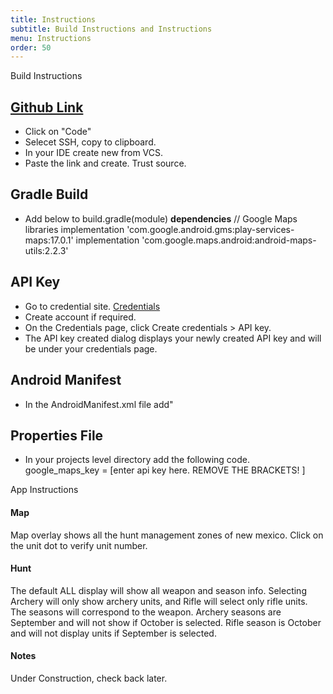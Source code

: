 ```yaml
---
title: Instructions
subtitle: Build Instructions and Instructions
menu: Instructions
order: 50
---
```


Build Instructions

## [Github Link](https://github.com/ddc-java-13/top-tag)

* Click on "Code"
* Selecet SSH, copy to clipboard.
* In your IDE create new from VCS.
* Paste the link and create.  Trust source.

## Gradle Build

* Add below to build.gradle(module) **dependencies**
  // Google Maps libraries
  implementation 'com.google.android.gms:play-services-maps:17.0.1'
  implementation 'com.google.maps.android:android-maps-utils:2.2.3'

## API Key

* Go to credential site.
[Credentials](https://console.cloud.google.com/project/_/google/maps-apis/credentials?_ga=2.141576498.1801649734.1628648152-1982963209.1628648152)
* Create account if required.
* On the Credentials page, click Create credentials > API key.
* The API key created dialog displays your newly created API key and will be under your credentials page.

## Android Manifest

* In the AndroidManifest.xml file add"

<meta-data
android:name="com.google.android.geo.API_KEY"
android:value="${MAPS_API_KEY}" />

## Properties File

* In your projects level directory add the following code.
google_maps_key = [enter api key here.  REMOVE THE BRACKETS! ]
   
  
App Instructions

#### Map
Map overlay shows all the hunt management zones of new mexico.  Click on the unit dot to verify unit number.

#### Hunt
The default ALL display will show all weapon and season info.  Selecting Archery will only show archery units, and Rifle will select only rifle units.
The seasons will correspond to the weapon.  Archery seasons are September and will not show if October is selected.
Rifle season is October and will not display units if September is selected.

#### Notes
Under Construction, check back later.
